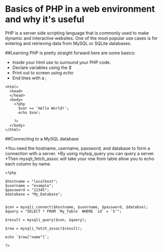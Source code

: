 # Basics of PHP in a web environment and why it's useful

PHP is a server side scripting language that is commonly used to make dynamic and interactive websites.
One of the most popular use cases is for entering and retrieving data from MySQL or SQLite databases.

##Learning PHP is pretty straight forward here are some basics:

* Inside your html use *<?php* and *?>* to surround your PHP code.
* Declare variables using the *$*
* Print out to screen using *echo*
* End lines with a *;*

```
<html>
  <head>
  </head>
  <body>
    <?php  
      $var == 'Hello World!';
      echo $var;

    ?>
  </body>
</html>
```

##Connecting to a MySQL database

*You need the hostname, username, password, and database to form a connection with a server.
*By using mylsqi_query you can query a server. 
*Then mysqli_fetch_assoc will take your row from table allow you to echo each column by name.

```
<?php

$hostname = "localhost";
$username = "example";
$password = "12345";
$database = "My_Database";


$con = mysqli_connect($hostname, $username, $password, $databse);
$query = "SELECT * FROM `My_Table` WHERE `id` = '5'";

$result = mysqli_query($con, $query);

$row = mysqli_fetch_assoc($result);

echo `$row["name"]`;

?>
```